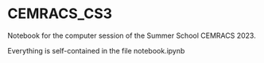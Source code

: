 # CEMRACS_CS3
Notebook for the computer session of the Summer School CEMRACS 2023.

Everything is self-contained in the file notebook.ipynb